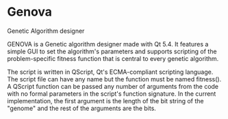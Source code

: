 # Genova
Genetic Algorithm designer

GENOVA is a Genetic algorithm designer made with Qt 5.4. It features a simple GUI to set the algorithm's parameters and supports scripting of the problem-specific fitness function that is central to every genetic algorithm. 

The script is written in QScript, Qt's ECMA-compliant scripting language. The script file can have any name but the function must be named fitness(). A QScript function can be passed any number of arguments from the code with no formal parameters in the script's function signature. In the current implementation, the first argument is the length of the bit string of the "genome" and the rest of the arguments are the bits.
